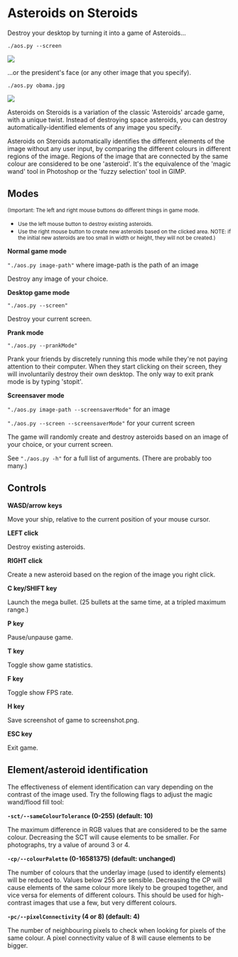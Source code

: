 Asteroids on Steroids
=====================

Destroy your desktop by turning it into a game of Asteroids...

`./aos.py --screen`

<img src="https://musalbas.com/Asteroids-on-Steroids/gameplay_shot_1.png"/>

...or the president's face (or any other image that you specify).

`./aos.py obama.jpg`

<img src="https://musalbas.com/Asteroids-on-Steroids/gameplay_shot_2.png"/>

Asteroids on Steroids is a variation of the classic 'Asteroids' arcade game, with a unique twist. Instead of destroying space asteroids, you can destroy automatically-identified elements of any image you specify.

Asteroids on Steroids automatically identifies the different elements of the image without any user input, by comparing the different colours in different regions of the image. Regions of the image that are connected by the same colour are considered to be one 'asteroid'. It's the equivalence of the 'magic wand' tool in Photoshop or the 'fuzzy selection' tool in GIMP.

Modes
-----

<small>(Important: The left and right mouse buttons do different things in game mode.</small>

* <small>Use the left mouse button to destroy existing asteroids.</small>
* <small>Use the right mouse button to create new asteroids based on the clicked area. NOTE: if the initial new asteroids are too small in width or height, they will not be created.)</small>

**Normal game mode**

`"./aos.py image-path"` where image-path is the path of an image

Destroy any image of your choice.

**Desktop game mode**

`"./aos.py --screen"`

Destroy your current screen.

**Prank mode**

`"./aos.py --prankMode"`

Prank your friends by discretely running this mode while they're not paying attention to their computer. When they start clicking on their screen, they will involuntarily destroy their own desktop. The only way to exit prank mode is by typing 'stopit'.

**Screensaver mode**

`"./aos.py image-path --screensaverMode"` for an image

`"./aos.py --screen --screensaverMode"` for your current screen

The game will randomly create and destroy asteroids based on an image of your choice, or your current screen.

See `"./aos.py -h"` for a full list of arguments. (There are probably too many.)

Controls
--------

**WASD/arrow keys**

Move your ship, relative to the current position of your mouse cursor.

**LEFT click**

Destroy existing asteroids.

**RIGHT click**

Create a new asteroid based on the region of the image you right click.

**C key/SHIFT key**

Launch the mega bullet. (25 bullets at the same time, at a tripled maximum range.)

**P key**

Pause/unpause game.

**T key**

Toggle show game statistics.

**F key**

Toggle show FPS rate.

**H key**

Save screenshot of game to screenshot.png.

**ESC key**

Exit game.

Element/asteroid identification
-------------------------------

The effectiveness of element identification can vary depending on the contrast of the image used. Try the following flags to adjust the magic wand/flood fill tool:

**`-sct/--sameColourTolerance` (0-255) (default: 10)**

The maximum difference in RGB values that are considered to be the same colour. Decreasing the SCT will cause elements to be smaller. For photographs, try a value of around 3 or 4.

**`-cp/--colourPalette` (0-16581375) (default: unchanged)**

The number of colours that the underlay image (used to identify elements) will be reduced to. Values below 255 are sensible. Decreasing the CP will cause elements of the same colour more likely to be grouped together, and vice versa for elements of different colours. This should be used for high-contrast images that use a few, but very different colours.

**`-pc/--pixelConnectivity` (4 or 8) (default: 4)**

The number of neighbouring pixels to check when looking for pixels of the same colour. A pixel connectivity value of 8 will cause elements to be bigger.
